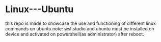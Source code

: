 # Linux---Ubuntu
this repo is made to showcase the use and functioning of different linux commands on ubuntu 
note: wsl studio and ubuntu must be installed on device and activated on powershell(as administrator) after reboot.
